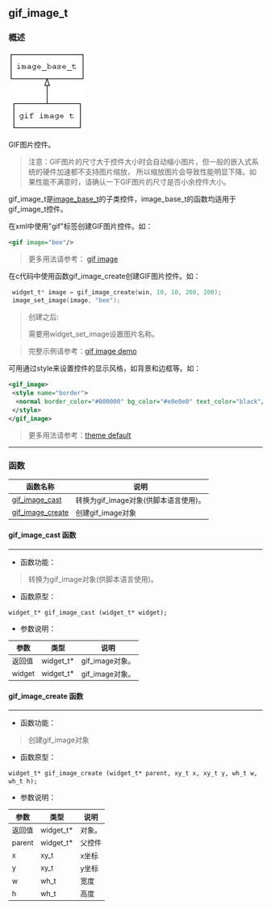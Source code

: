 ## gif\_image\_t
### 概述
![image](images/gif_image_t_0.png)

 GIF图片控件。

 > 注意：GIF图片的尺寸大于控件大小时会自动缩小图片，但一般的嵌入式系统的硬件加速都不支持图片缩放，
 所以缩放图片会导致性能明显下降。如果性能不满意时，请确认一下GIF图片的尺寸是否小余控件大小。

 gif\_image\_t是[image\_base\_t](image_base_t.md)的子类控件，image\_base\_t的函数均适用于gif\_image\_t控件。

 在xml中使用"gif"标签创建GIF图片控件。如：

 ```xml
 <gif image="bee"/>
 ```

 >更多用法请参考：
 [gif image](https://github.com/zlgopen/awtk/blob/master/demos/assets/raw/ui/gif_image.xml)

 在c代码中使用函数gif\_image\_create创建GIF图片控件。如：

 ```c
  widget_t* image = gif_image_create(win, 10, 10, 200, 200);
  image_set_image(image, "bee");
 ```

 > 创建之后:
 >
 > 需要用widget\_set\_image设置图片名称。

 > 完整示例请参考：[gif image demo](
 https://github.com/zlgopen/awtk-c-demos/blob/master/demos/gif_image.c)

 可用通过style来设置控件的显示风格，如背景和边框等。如：

 ```xml
 <gif_image>
  <style name="border">
   <normal border_color="#000000" bg_color="#e0e0e0" text_color="black"/>
  </style>
 </gif_image>
 ```

 > 更多用法请参考：[theme default](
 https://github.com/zlgopen/awtk/blob/master/demos/assets/raw/styles/default.xml)


----------------------------------
### 函数
<p id="gif_image_t_methods">

| 函数名称 | 说明 | 
| -------- | ------------ | 
| <a href="#gif_image_t_gif_image_cast">gif\_image\_cast</a> | 转换为gif_image对象(供脚本语言使用)。 |
| <a href="#gif_image_t_gif_image_create">gif\_image\_create</a> | 创建gif_image对象 |
#### gif\_image\_cast 函数
-----------------------

* 函数功能：

> <p id="gif_image_t_gif_image_cast"> 转换为gif_image对象(供脚本语言使用)。



* 函数原型：

```
widget_t* gif_image_cast (widget_t* widget);
```

* 参数说明：

| 参数 | 类型 | 说明 |
| -------- | ----- | --------- |
| 返回值 | widget\_t* | gif\_image对象。 |
| widget | widget\_t* | gif\_image对象。 |
#### gif\_image\_create 函数
-----------------------

* 函数功能：

> <p id="gif_image_t_gif_image_create"> 创建gif_image对象



* 函数原型：

```
widget_t* gif_image_create (widget_t* parent, xy_t x, xy_t y, wh_t w, wh_t h);
```

* 参数说明：

| 参数 | 类型 | 说明 |
| -------- | ----- | --------- |
| 返回值 | widget\_t* | 对象。 |
| parent | widget\_t* | 父控件 |
| x | xy\_t | x坐标 |
| y | xy\_t | y坐标 |
| w | wh\_t | 宽度 |
| h | wh\_t | 高度 |
